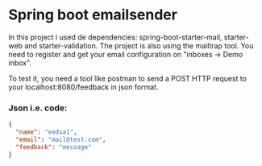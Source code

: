 # Spring boot emailsender

In this project i used de dependencies: spring-boot-starter-mail, starter-web and starter-validation. The project is also using
the mailtrap tool. You need to register and get your email configuration on "inboxes -> Demo inbox".

To test it, you need a tool like postman to send a POST HTTP request to your localhost:8080/feedback in json format.

### Json i.e. code:

```json
{
  "name": "eedsa1",
  "email": "mail@test.com",
  "feedback": "message"
}
```
